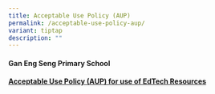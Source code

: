 ```yaml
---
title: Acceptable Use Policy (AUP)
permalink: /acceptable-use-policy-aup/
variant: tiptap
description: ""
---
```

<h4><strong>Gan Eng Seng Primary School </strong></h4>
<h4><strong><u>Acceptable Use Policy (AUP) for use of EdTech Resources</u></strong></h4>
<p></p>